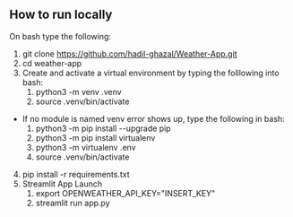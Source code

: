 ## How to run locally
On bash type the following:
1) git clone https://github.com/hadil-ghazal/Weather-App.git
2) cd weather-app
3) Create and activate a virtual environment by typing the folllowing into bash:
     1)  python3 -m venv .venv
     2)  source .venv/bin/activate
  - If no module is named venv error shows up, type the following in bash:
      1)    python3 -m pip install --upgrade pip
      2)    python3 -m pip install virtualenv
      3)    python3 -m virtualenv .env
      4)    source .venv/bin/activate
4) pip install -r requirements.txt
5) Streamlit App Launch
    1) export OPENWEATHER_API_KEY="INSERT_KEY"
    2) streamlit run app.py


